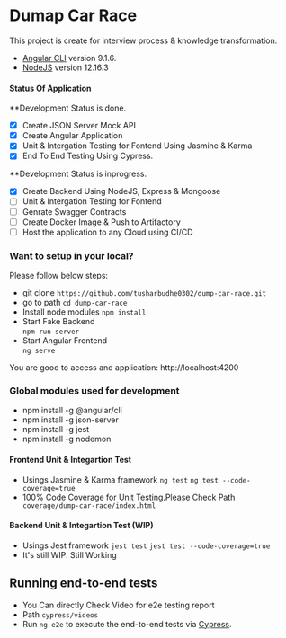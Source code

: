 # Dumap Car Race

This project is create for interview process & knowledge transformation.

- [Angular CLI](https://github.com/angular/angular-cli) version 9.1.6.
- [NodeJS](https://nodejs.org/en/docs/) version 12.16.3

#### Status Of Application

**Development Status is done.

- [X] Create JSON Server Mock API
- [X] Create Angular Application
- [X] Unit & Intergation Testing for Fontend Using Jasmine & Karma
- [X] End To End Testing Using Cypress.

**Development Status is inprogress.

- [X] Create Backend Using NodeJS, Express & Mongoose
- [ ] Unit & Intergation Testing for Fontend
- [ ] Genrate Swagger Contracts
- [ ] Create Docker Image & Push to Artifactory
- [ ] Host the application to any Cloud using CI/CD

### Want to setup in your local?
Please follow below steps:
 - git clone
 `https://github.com/tusharbudhe0302/dump-car-race.git`
 - go to path
 `cd dump-car-race`
 - Install node modules
 `npm install`
 - Start Fake Backend  
 `npm run server`
 - Start Angular Frontend   
 `ng serve`
 
You are good to access and application: http://localhost:4200

### Global modules used for development
 - npm install -g @angular/cli
 - npm install -g json-server
 - npm install -g jest
 - npm install -g nodemon

#### Frontend Unit & Integartion Test
- Usings Jasmine & Karma framework
    `ng test` 
    `ng test --code-coverage=true`
-   100% Code Coverage for Unit Testing.Please Check Path ` coverage/dump-car-race/index.html`

#### Backend Unit & Integartion Test (WIP)
- Usings Jest framework
    `jest test`
    `jest test --code-coverage=true`
- It's still WIP. Still Working

## Running end-to-end tests
 - You Can directly Check Video for e2e testing report
 - Path `cypress/videos`
 - Run `ng e2e` to execute the end-to-end tests via [Cypress](https://www.cypress.io/).